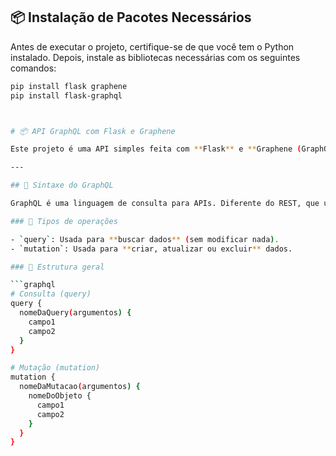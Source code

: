 ## 📦 Instalação de Pacotes Necessários

Antes de executar o projeto, certifique-se de que você tem o Python instalado. Depois, instale as bibliotecas necessárias com os seguintes comandos:

```bash
pip install flask graphene
pip install flask-graphql



# 📦 API GraphQL com Flask e Graphene

Este projeto é uma API simples feita com **Flask** e **Graphene (GraphQL)** em Python, que simula um banco de dados de produtos e usuários.

---

## 📘 Sintaxe do GraphQL

GraphQL é uma linguagem de consulta para APIs. Diferente do REST, que usa múltiplas rotas, o GraphQL trabalha com apenas **um endpoint** e permite que o cliente defina **exatamente os dados que deseja**.

### 🧩 Tipos de operações

- `query`: Usada para **buscar dados** (sem modificar nada).
- `mutation`: Usada para **criar, atualizar ou excluir** dados.

### 📐 Estrutura geral

```graphql
# Consulta (query)
query {
  nomeDaQuery(argumentos) {
    campo1
    campo2
  }
}

# Mutação (mutation)
mutation {
  nomeDaMutacao(argumentos) {
    nomeDoObjeto {
      campo1
      campo2
    }
  }
}
